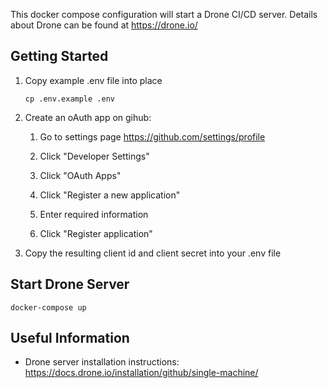 This docker compose configuration will start a Drone CI/CD server.  Details about Drone can be found at https://drone.io/

Getting Started
---
1. Copy example .env file into place
    ```
    cp .env.example .env
    ```
2. Create an oAuth app on gihub:

    1. Go to settings page https://github.com/settings/profile
    
    2. Click "Developer Settings"
    
    3. Click "OAuth Apps"
    
    4. Click "Register a new application"
    
    5. Enter required information
    
    6. Click "Register application"
    

3. Copy the resulting client id and client secret into your .env file


Start Drone Server
---
    docker-compose up
    

Useful Information
---
* Drone server installation instructions:
    https://docs.drone.io/installation/github/single-machine/
